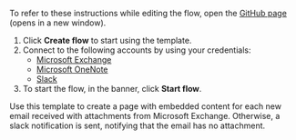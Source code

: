 To refer to these instructions while editing the flow, open the [GitHub page](https://github.com/ot4i/app-connect-templates/tree/master/resources/markdown/Create%20a%20page%20with%20embedded%20content%20for%20each%20new%20email%20received%20with%20attachments%20from%20Microsoft%20Exchange_instructions.md) (opens in a new window).

1. Click **Create flow** to start using the template.
2. Connect to the following accounts by using your credentials:
   - [Microsoft Exchange](https://www.ibm.com/docs/en/app-connect/containers_cd?topic=apps-microsoft-exchange) 
   - [Microsoft OneNote](https://www.ibm.com/docs/en/app-connect/containers_cd?topic=apps-microsoft-onenote)
   - [Slack](https://www.ibm.com/docs/en/app-connect/containers_cd?topic=apps-slack)
3. To start the flow, in the banner, click **Start flow**.

Use this template to create a page with embedded content for each new email received with attachments from Microsoft Exchange. Otherwise, a slack notification is sent, notifying that the email has no attachment.
